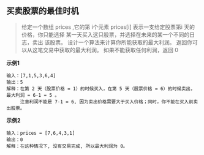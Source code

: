 ## 买卖股票的最佳时机

>
> 给定一个数组 prices ,它的第 i个元素 prices[i] 表示一支给定股票第i 天的价格，你只能选择 某一天买入这只股票，并选择在未来的某一个不同的日志，卖出
> 该股票。 设计一个算法来计算你所能获取的最大利润。 返回你可以从这笔交易中获取的最大利润。 如果不能获取任何利润，返回 0
> 
> 
> 

**示例1**

```
输入：[7,1,5,3,6,4]
输出：5
解释：在第 2 天（股票价格 = 1）的时候买入，在第 5 天（股票价格 = 6）的时候卖出，最大利润 = 6-1 = 5 。
     注意利润不能是 7-1 = 6, 因为卖出价格需要大于买入价格；同时，你不能在买入前卖出股票。

```

**示例2**

```
输入：prices = [7,6,4,3,1]
输出：0
解释：在这种情况下, 没有交易完成, 所以最大利润为 0。

```